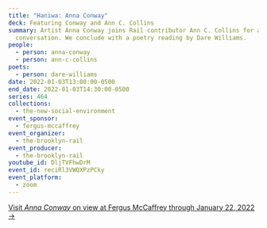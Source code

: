 ```yaml
---
title: "Haniwa: Anna Conway"
deck: Featuring Conway and Ann C. Collins
summary: Artist Anna Conway joins Rail contributor Ann C. Collins for a
  conversation. We conclude with a poetry reading by Dare Williams.
people:
  - person: anna-conway
  - person: ann-c-collins
poets:
  - person: dare-williams
date: 2022-01-03T13:00:00-0500
end_date: 2022-01-03T14:30:00-0500
series: 464
collections:
  - the-new-social-environment
event_sponsor:
  - fergus-mccaffrey
event_organizer:
  - the-brooklyn-rail
event_producer:
  - the-brooklyn-rail
youtube_id: DljTVFhwDrM
event_id: reciRl3VWQXPzPCky
event_platform:
  - zoom
---
```

[Visit *Anna Conway* on view at Fergus McCaffrey through January 22, 2022 →](https://fergusmccaffrey.com/exhibition/anna-conway-2/)